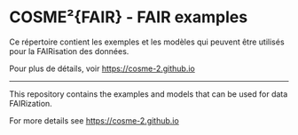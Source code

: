 # COSME²{FAIR} - FAIR examples 

Ce répertoire contient les exemples et les modèles qui peuvent être utilisés pour la FAIRisation des données.

Pour plus de détails, voir https://cosme-2.github.io

---

This repository contains the examples and models that can be used for data FAIRization. 

For more details see https://cosme-2.github.io
